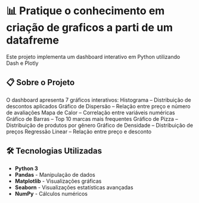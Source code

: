 # 📊 Pratique o conhecimento em criação de graficos a parti de um datafreme

Este projeto implementa um dashboard interativo em Python utilizando Dash e Plotly

## 📋 Sobre o Projeto

O dashboard apresenta 7 gráficos interativos:
Histograma – Distribuição de descontos aplicados
Gráfico de Dispersão – Relação entre preço e número de avaliações
Mapa de Calor – Correlação entre variáveis numéricas
Gráfico de Barras – Top 10 marcas mais frequentes
Gráfico de Pizza – Distribuição de produtos por gênero
Gráfico de Densidade – Distribuição de preços
Regressão Linear – Relação entre preço e desconto
## 🛠 Tecnologias Utilizadas

- **Python 3**
- **Pandas** - Manipulação de dados
- **Matplotlib** - Visualizações gráficas
- **Seaborn** - Visualizações estatísticas avançadas
- **NumPy** - Cálculos numéricos
